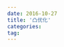 ```yaml
---
date: 2016-10-27
title: '凸优化'
categories: 
tag: 
---
```

<script language="javascript" type="text/javascript">
window.location.href = "https://www.zybuluo.com/ShawnNg/note/519411
"
</script>
